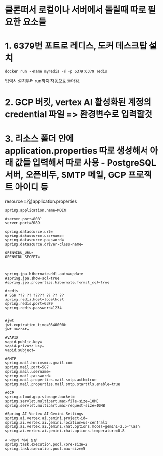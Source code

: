 # 클론떠서 로컬이나 서버에서 돌릴때 따로 필요한 요소들
# 1. 6379번 포트로 레디스, 도커 데스크탑 설치 
```
docker run --name myredis -d -p 6379:6379 redis
```

입력시 설치부터 run까지 자동으로 돌아감. 

# 2. GCP 버킷, vertex AI 활성화된 계정의 credential 파일 => 환경변수로 입력할것
# 3. 리소스 폴더 안에 application.properties 따로 생성해서 아래 값들 입력해서 따로 사용 - PostgreSQL 서버, 오픈비두, SMTP 메일, GCP 프로젝트 아이디 등

resource 파일 
application.properties
```
spring.application.name=MOIM

#server.port=8081
server.port=8089

spring.datasource.url=
spring.datasource.username=
spring.datasource.password=
spring.datasource.driver-class-name=

OPENVIDU_URL=
OPENVIDU_SECRET=



spring.jpa.hibernate.ddl-auto=update
#spring.jpa.show-sql=true
#spring.jpa.properties.hibernate.format_sql=true

#redis
# SSH ??? ?? ????? ?? ?? ??
spring.redis.host=localhost
spring.redis.port=6379
spring.redis.password=1234


#jwt
jwt.expiration_time=86400000
jwt.secret=

#VAPID
vapid.public-key=
vapid.private-key=
vapid.subject=

#SMTP
spring.mail.host=smtp.gmail.com
spring.mail.port=587
spring.mail.username=
spring.mail.password=
spring.mail.properties.mail.smtp.auth=true
spring.mail.properties.mail.smtp.starttls.enable=true

#GCP
spring.cloud.gcp.storage.bucket=
spring.servlet.multipart.max-file-size=10MB
spring.servlet.multipart.max-request-size=10MB

#Spring AI Vertex AI Gemini Settings
spring.ai.vertex.ai.gemini.project-id=
spring.ai.vertex.ai.gemini.location=us-central1
spring.ai.vertex.ai.gemini.chat.options.model=gemini-2.5-flash
spring.ai.vertex.ai.gemini.chat.options.temperature=0.8

# 비동기 처리 설정
spring.task.execution.pool.core-size=2
spring.task.execution.pool.max-size=5
```
